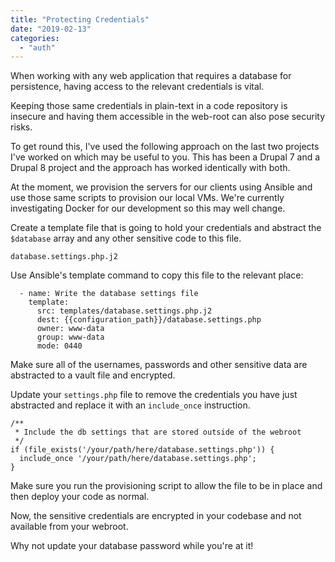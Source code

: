 ```yaml
---
title: "Protecting Credentials"
date: "2019-02-13"
categories: 
  - "auth"
---
```


When working with any web application that requires a database for persistence, having access to the relevant credentials is vital.

Keeping those same credentials in plain-text in a code repository is insecure and having them accessible in the web-root can also pose security risks.

To get round this, I've used the following approach on the last two projects I've worked on which may be useful to you. This has been a Drupal 7 and a Drupal 8 project and the approach has worked identically with both.

At the moment, we provision the servers for our clients using Ansible and use those same scripts to provision our local VMs. We're currently investigating Docker for our development so this may well change.

Create a template file that is going to hold your credentials and abstract the `$database` array and any other sensitive code to this file.

`database.settings.php.j2`

Use Ansible's template command to copy this file to the relevant place:

```
  - name: Write the database settings file
    template:
      src: templates/database.settings.php.j2
      dest: {{configuration_path}}/database.settings.php
      owner: www-data
      group: www-data
      mode: 0440
```

Make sure all of the usernames, passwords and other sensitive data are abstracted to a vault file and encrypted.

Update your `settings.php` file to remove the credentials you have just abstracted and replace it with an `include_once` instruction.

```
/**
 * Include the db settings that are stored outside of the webroot
 */
if (file_exists('/your/path/here/database.settings.php')) {
  include_once '/your/path/here/database.settings.php';
}
```

Make sure you run the provisioning script to allow the file to be in place and then deploy your code as normal.

Now, the sensitive credentials are encrypted in your codebase and not available from your webroot.

Why not update your database password while you're at it!
